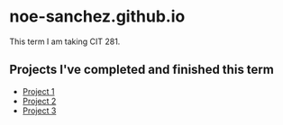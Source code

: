 # noe-sanchez.github.io

This term I am taking CIT 281.

## Projects I've completed and finished this term

- [Project 1](https://github.com/UO-CIT/project-1-noe-sanchez)
- [Project 2](https://github.com/UO-CIT/project-2-noe-sanchez)
- [Project 3](https://github.com/UO-CIT/project-3-noe-sanchez)
